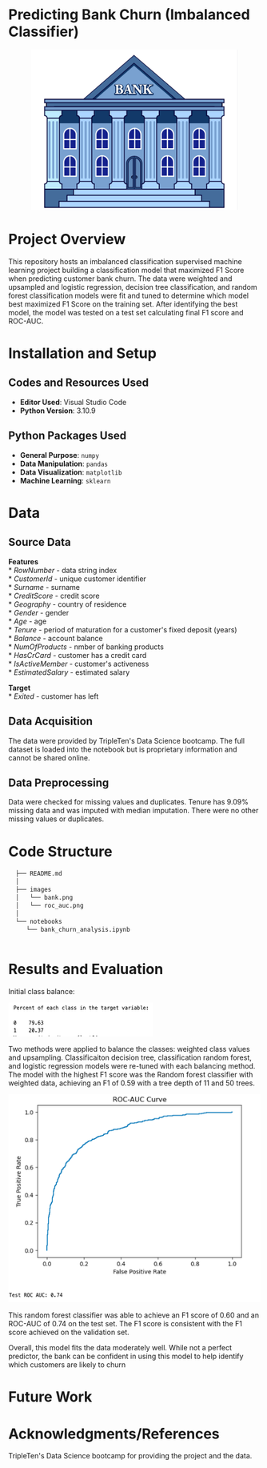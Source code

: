 # Predicting Bank Churn (Imbalanced Classifier)

<p align="center">
  <img src="/images/bank.png" 
  alt="Image of gold recovery stages">
</p>

# Project Overview

This repository hosts an imbalanced classification supervised machine learning project building a classification model that maximized F1 Score when predicting customer bank churn. The data were weighted and upsampled and logistic regression, decision tree classification, and random forest classification models were fit and tuned to determine which model best maximized F1 Score on the training set. After identifying the best model, the model was tested on a test set calculating final F1 score and ROC-AUC.

# Installation and Setup

## Codes and Resources Used

  - <b>Editor Used</b>: Visual Studio Code
  - <b>Python Version</b>: 3.10.9

## Python Packages Used

  - <b>General Purpose</b>: ```numpy```
  - <b>Data Manipulation</b>: ```pandas```
  - <b>Data Visualization</b>: ```matplotlib```
  - <b>Machine Learning</b>: ```sklearn```
    
# Data

## Source Data

<b>Features</b>  
    * *RowNumber* - data string index  
    * *CustomerId* - unique customer identifier  
    * *Surname* - surname  
    * *CreditScore* - credit score  
    * *Geography* - country of residence  
    * *Gender* - gender  
    * *Age* - age  
    * *Tenure* - period of maturation for a customer's fixed deposit (years)  
    * *Balance* - account balance  
    * *NumOfProducts* - nmber of banking products  
    * *HasCrCard* - customer has a credit card  
    * *IsActiveMember* - customer's activeness  
    * *EstimatedSalary* - estimated salary  

<b>Target</b>  
    * *Exited* - customer has left  


## Data Acquisition

The data were provided by TripleTen's Data Science bootcamp. The full dataset is loaded into the notebook but is proprietary information and cannot be shared online.

## Data Preprocessing

Data were checked for missing values and duplicates. Tenure has 9.09% missing data and was imputed with median imputation. There were no other missing values or duplicates.
 
# Code Structure
```
  ├── README.md          
  │
  ├── images
  │   └── bank.png  
  │   └── roc_auc.png    
  │
  └── notebooks  
     └── bank_churn_analysis.ipynb
 
```

# Results and Evaluation

Initial class balance:

<p align="left">
  <img src="/images/class_balance.png" 
  alt="ROC-AUC of Test Set">
</p>

Two methods were applied to balance the classes: weighted class values and upsampling. Classificaiton decision tree, classification random forest, and logistic regression models were re-tuned with each balancing method. The model with the highest F1 score was the Random forest classifier with weighted data, achieving an F1 of 0.59 with a tree depth of 11 and 50 trees.  

<p align="center">
  <img src="/images/roc_auc.png" 
  alt="ROC-AUC of Test Set">
</p>

This random forest classifier was able to achieve an F1 score of 0.60 and an ROC-AUC of 0.74 on the test set. The F1 score is consistent with the F1 score achieved on the validation set.

Overall, this model fits the data moderately well. While not a perfect predictor, the bank can be confident in using this model to help identify which customers are likely to churn


# Future Work

# Acknowledgments/References

TripleTen's Data Science bootcamp for providing the project and the data.

